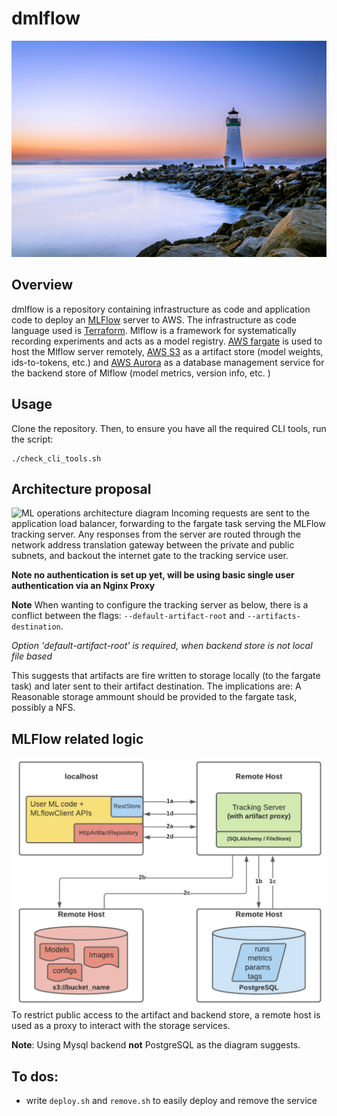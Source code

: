# dmlflow

![](img/dmlflow.jpeg "Deployed MLFlow server")

## Overview 
dmlflow is a repository containing infrastructure as code and application code to deploy an [MLFlow](https://mlflow.org/) server to AWS. The infrastructure as code language used is [Terraform](https://www.terraform.io/). Mlflow is a framework for systematically recording experiments and acts as a model registry. [AWS fargate](https://aws.amazon.com/fargate/) is used to host the Mlflow server remotely, [AWS S3](https://aws.amazon.com/s3/) as a artifact store (model weights, ids-to-tokens, etc.) and [AWS Aurora](https://en.wikipedia.org/wiki/Amazon_Aurora) as a  database management service for the backend store of Mlflow (model metrics, version info, etc. )

## Usage 
Clone the repository. Then, to ensure you have all the required CLI tools, run the script: 
```
./check_cli_tools.sh 
```


## Architecture proposal
![](imh/mlopsSetup.png "ML operations architecture diagram")
Incoming requests are sent to the application load balancer, forwarding to the fargate task serving the MLFlow tracking server. Any responses from the server are routed through the network address translation gateway between the private and public subnets, and backout the internet gate to the tracking service user.

**Note no authentication is set up yet, will be using basic single user authentication via an Nginx Proxy** 

**Note** When wanting to configure the tracking server as below, there is a conflict between the flags: `--default-artifact-root` and `--artifacts-destination`. 

*Option 'default-artifact-root' is required, when backend store is not local file based*

This suggests that artifacts are fire written to storage locally (to the fargate task) and later sent to their artifact destination. The implications are: A Reasonable storage ammount should be provided to the fargate task, possibly a NFS. 



## MLFlow related logic
![](media/mlflow-config.png "MLFlow configuration")
To restrict public access to the artifact and backend store, a remote host is used as a proxy to interact with the storage services. 

**Note**: Using Mysql backend __not__ PostgreSQL as the diagram suggests.

## To dos:
- write `deploy.sh` and `remove.sh` to easily deploy and remove the service
